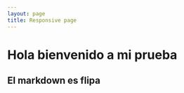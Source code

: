 ```yaml
---
layout: page
title: Responsive page
---
```


# Hola bienvenido a mi prueba

## El markdown es flipa



